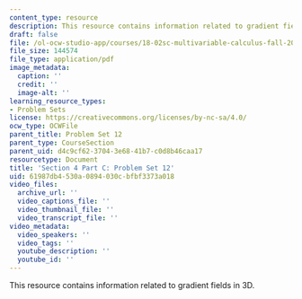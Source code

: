 ```yaml
---
content_type: resource
description: This resource contains information related to gradient fields in 3D.
draft: false
file: /ol-ocw-studio-app/courses/18-02sc-multivariable-calculus-fall-2010/61987db4530a0894030cbfbf3373a018_MIT18_02SC_pset12.pdf
file_size: 144574
file_type: application/pdf
image_metadata:
  caption: ''
  credit: ''
  image-alt: ''
learning_resource_types:
- Problem Sets
license: https://creativecommons.org/licenses/by-nc-sa/4.0/
ocw_type: OCWFile
parent_title: Problem Set 12
parent_type: CourseSection
parent_uid: d4c9cf62-3704-3e68-41b7-c0d8b46caa17
resourcetype: Document
title: 'Section 4 Part C: Problem Set 12'
uid: 61987db4-530a-0894-030c-bfbf3373a018
video_files:
  archive_url: ''
  video_captions_file: ''
  video_thumbnail_file: ''
  video_transcript_file: ''
video_metadata:
  video_speakers: ''
  video_tags: ''
  youtube_description: ''
  youtube_id: ''
---
```

This resource contains information related to gradient fields in 3D.